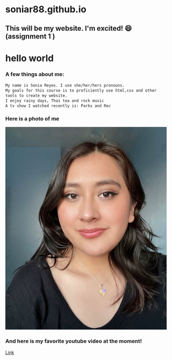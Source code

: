 # soniar88.github.io



## This will be my website. I'm excited! :smile: (assignment 1 )

# hello world
### A few things about me:</h3>
    My name is Sonia Reyes. I use she/her/hers pronouns.
    My goals for this course is to proficiently use html,css and other tools to create my website.
    I enjoy rainy days, Thai tea and rock music
    A tv show I watched recently is: Parks and Rec
### Here is a photo of me 
![](./img/me.JPG) 
### And here is my favorite youtube video at the moment! </h3>
[Link](https://youtu.be/FY5CAz6S9kE)


    